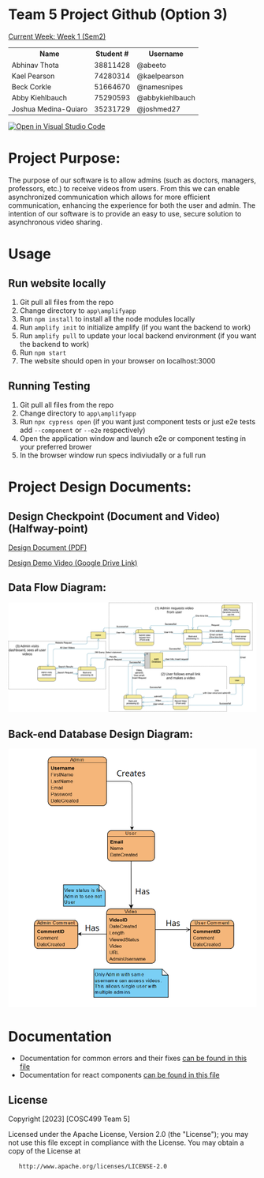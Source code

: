 # Team 5 Project Github (Option 3)

[Current Week: Week 1 (Sem2)](https://github.com/orgs/COSC-499-W2023/projects/43)

<table>
  <tr><th>Name</th><th>Student #</th><th>Username</th></tr>
  <tr><td>Abhinav Thota</td><td>38811428</td><td>@abeeto</td></tr>
  <tr><td>Kael Pearson</td><td>74280314</td><td>@kaelpearson</td></tr>
  <tr><td>Beck Corkle</td><td>51664670</td><td>@namesnipes</td></tr>
  <tr><td>Abby Kiehlbauch</td><td>75290593</td><td>@abbykiehlbauch</td></tr>
  <tr><td>Joshua Medina-Quiaro</td><td>35231729</td><td>@joshmed27</td></tr>
</table>

[![Open in Visual Studio Code](https://classroom.github.com/assets/open-in-vscode-718a45dd9cf7e7f842a935f5ebbe5719a5e09af4491e668f4dbf3b35d5cca122.svg)](https://classroom.github.com/online_ide?assignment_repo_id=11930276&assignment_repo_type=AssignmentRepo)

# Project Purpose:
The purpose of our software is to allow admins (such as doctors, managers, professors, etc.) to receive videos from users. From this we can enable asynchronized communication which allows for more efficient communication, enhancing the experience for both the user and admin. The intention of our software is to provide an easy to use, secure solution to asynchronous video sharing.

# **Usage**
## Run website locally
1. Git pull all files from the repo
2. Change directory to `app\amplifyapp`
3. Run `npm install` to install all the node modules locally
4. Run `amplify init` to initialize amplify (if you want the backend to work)
5. Run `amplify pull` to update your local backend environment (if you want the backend to work)
6. Run `npm start` 
7. The website should open in your browser on localhost:3000

## Running Testing
1. Git pull all files from the repo
2. Change directory to `app\amplifyapp`
3. Run `npx cypress open` (if you want just component tests or just e2e tests add `--component` or `--e2e` respectively)
4. Open the application window and launch e2e or component testing in your preferred brower
5. In the browser window run specs indiviudally or a full run

# Project Design Documents:
## Design Checkpoint (Document and Video) (Halfway-point)
[Design Document (PDF)](https://github.com/COSC-499-W2023/year-long-project-team-5/blob/develop/docs/design/Team%205%20Design%20Document.pdf)

[Design Demo Video (Google Drive Link)](https://drive.google.com/file/d/1hsxgtyWNExZPvq0keI0xe8E0u1FqfNyJ/view?usp=drive_link)

## Data Flow Diagram:
![Dataflow Diagram](https://github.com/COSC-499-W2023/year-long-project-team-5/blob/github-setup/docs/design/DataFlowDiagram.png)

## Back-end Database Design Diagram:
![Database Design Diagram](https://github.com/COSC-499-W2023/year-long-project-team-5/blob/github-setup/docs/design/ER_Design.png)

# Documentation
- Documentation for common errors and their fixes [can be found in this file](docs/error_documention.md)
- Documentation for react components [can be found in this file](app/amplifyapp/docs/index.html)

## License
   Copyright [2023] [COSC499 Team 5]

   Licensed under the Apache License, Version 2.0 (the "License");
   you may not use this file except in compliance with the License.
   You may obtain a copy of the License at

       http://www.apache.org/licenses/LICENSE-2.0



